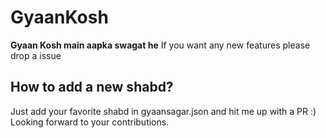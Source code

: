 # GyaanKosh

**Gyaan Kosh main aapka swagat he**
If you want any new features please drop a issue

## How to add a new shabd?

Just add your favorite shabd in gyaansagar.json and hit me up with a PR :) Looking forward to your contributions.
